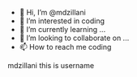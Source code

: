 - 👋 Hi, I’m @mdzillani
- 👀 I’m interested in coding
- 🌱 I’m currently learning ...
- 💞️ I’m looking to collaborate on ...
- 📫 How to reach me coding

<!---
mdzillani/mdzillani is a ✨ special ✨ repository because its `README.md` (this file) appears on your GitHub profile.
You can click the Preview link to take a look at your changes.
--->
mdzillani this is username
